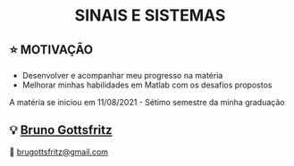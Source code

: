<h1 align="center">SINAIS E SISTEMAS</h1>

## :star: MOTIVAÇÃO

 - Desenvolver e acompanhar meu progresso na matéria
 - Melhorar minhas habilidades em Matlab com os desafios propostos

A matéria se iniciou em 11/08/2021 - Sétimo semestre da minha graduação

## :bulb: [Bruno Gottsfritz](https://github.com/bruno-gs)

:email: brugottsfritz@gmail.com
